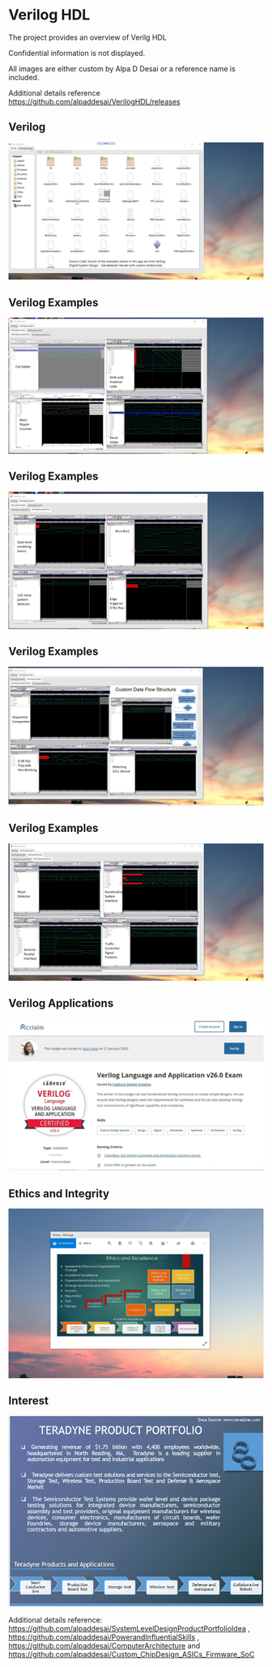 # Verilog HDL

The project provides an overview of Verilg HDL

Confidential information is not displayed.

All images are either custom by Alpa D Desai or a reference name is included.

Additional details reference https://github.com/alpaddesai/VerilogHDL/releases

## Verilog
![image](Verilog.png)

## Verilog Examples
![image](VerilogExamplesOne.png)

## Verilog Examples
![image](VerilogExamplesTwo.png)

## Verilog Examples
![image](VerilogExamplesThree.png)

## Verilog Examples 
![image](VerilogExamplesFour.png)

## Verilog Applications
![image](VerilogLanguageandApplication.jpg)

## Ethics and Integrity
![image](EthicsandExcellence.png)

## Interest
![image](image1.png)

Additional details reference: https://github.com/alpaddesai/SystemLevelDesignProductPortfolioIdea , https://github.com/alpaddesai/PowerandInfluentialSkills , https://github.com/alpaddesai/ComputerArchitecture and https://github.com/alpaddesai/Custom_ChipDesign_ASICs_Firmware_SoC
